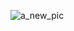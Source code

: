 
![a_new_pic](https://us.v-cdn.net/5019796/uploads/FileUpload/eb/44f317f8850ba74b64ba47b02d1bae.png)

